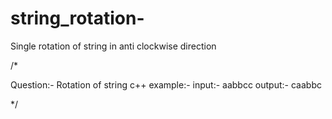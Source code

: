# string_rotation-

Single rotation of string in anti clockwise direction 


/*

Question:- Rotation of string c++
example:- 
           input:-  aabbcc
          output:-  caabbc
		               
*/
